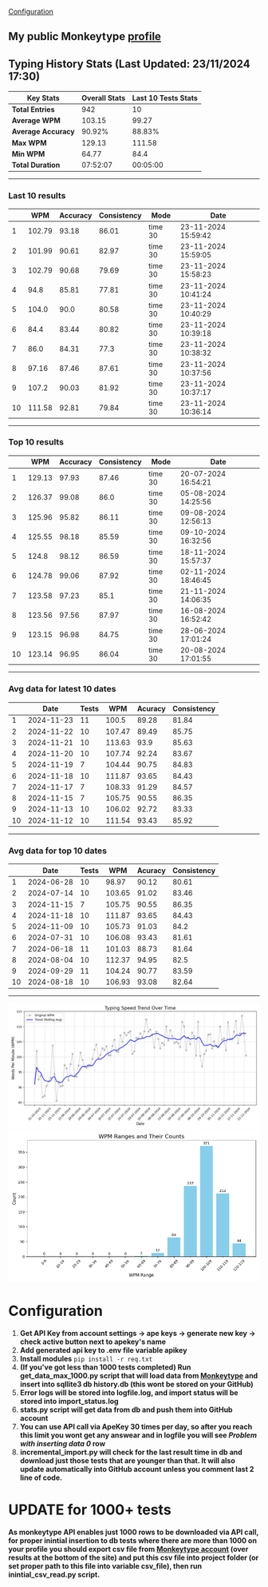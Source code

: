 
[Configuration](#configuration)
## My public Monkeytype [profile](https://monkeytype.com/profile/zp14)


        
## Typing History Stats (Last Updated: 23/11/2024 17:30)

| **Key Stats**               | **Overall Stats**       | **Last 10 Tests Stats**  |
|--------------------------|-------------------------|--------------------------|
| **Total Entries**        | 942           | 10                       |
| **Average WPM**          | 103.15           | 99.27    |
| **Average Accuracy**     | 90.92%          | 88.83%   |
| **Max WPM**              | 129.13               | 111.58        |
| **Min WPM**              | 64.77               | 84.4                        |
| **Total Duration**       | 07:52:07        | 00:05:00                        |


---

### Last 10 results

| | WPM | Accuracy | Consistency | Mode | Date |
| --- | --- | -------- | ----------- | ---- | --------- |
| 1 | 102.79 | 93.18 | 86.01 | time 30 | 23-11-2024 15:59:42 |
| 2 | 101.99 | 90.61 | 82.97 | time 30 | 23-11-2024 15:59:05 |
| 3 | 102.79 | 90.68 | 79.69 | time 30 | 23-11-2024 15:58:23 |
| 4 | 94.8 | 85.81 | 77.81 | time 30 | 23-11-2024 10:41:24 |
| 5 | 104.0 | 90.0 | 80.58 | time 30 | 23-11-2024 10:40:29 |
| 6 | 84.4 | 83.44 | 80.82 | time 30 | 23-11-2024 10:39:18 |
| 7 | 86.0 | 84.31 | 77.3 | time 30 | 23-11-2024 10:38:32 |
| 8 | 97.16 | 87.46 | 87.61 | time 30 | 23-11-2024 10:37:56 |
| 9 | 107.2 | 90.03 | 81.92 | time 30 | 23-11-2024 10:37:17 |
| 10 | 111.58 | 92.81 | 79.84 | time 30 | 23-11-2024 10:36:14 |


 --- 

### Top 10 results

| | WPM | Accuracy | Consistency | Mode | Date |
| --- | --- | -------- | ----------- | ---- | --------- |
| 1 | 129.13 | 97.93 | 87.46 | time 30 | 20-07-2024 16:54:21 |
| 2 | 126.37 | 99.08 | 86.0 | time 30 | 05-08-2024 14:25:56 |
| 3 | 125.96 | 95.82 | 86.11 | time 30 | 09-08-2024 12:56:13 |
| 4 | 125.55 | 98.18 | 85.59 | time 30 | 09-10-2024 16:32:56 |
| 5 | 124.8 | 98.12 | 86.59 | time 30 | 18-11-2024 15:57:37 |
| 6 | 124.78 | 99.06 | 87.92 | time 30 | 02-11-2024 18:46:45 |
| 7 | 123.58 | 97.23 | 85.1 | time 30 | 21-11-2024 14:06:35 |
| 8 | 123.56 | 97.56 | 87.97 | time 30 | 16-08-2024 16:52:42 |
| 9 | 123.15 | 96.98 | 84.75 | time 30 | 28-06-2024 17:01:24 |
| 10 | 123.14 | 96.95 | 86.04 | time 30 | 20-08-2024 17:01:55 |


 --- 

### Avg data for latest 10 dates

| | Date | Tests | WPM | Acuracy | Consistency |
| --- | --- | -------- | ----------- | ---- | --------- |
| 1 | 2024-11-23 | 11 | 100.5 | 89.28 | 81.84 |
| 2 | 2024-11-22 | 10 | 107.47 | 89.49 | 85.75 |
| 3 | 2024-11-21 | 10 | 113.63 | 93.9 | 85.63 |
| 4 | 2024-11-20 | 10 | 107.74 | 92.24 | 83.67 |
| 5 | 2024-11-19 | 7 | 104.44 | 90.75 | 84.83 |
| 6 | 2024-11-18 | 10 | 111.87 | 93.65 | 84.43 |
| 7 | 2024-11-17 | 7 | 108.33 | 91.29 | 84.57 |
| 8 | 2024-11-15 | 7 | 105.75 | 90.55 | 86.35 |
| 9 | 2024-11-13 | 10 | 106.02 | 92.72 | 83.33 |
| 10 | 2024-11-12 | 10 | 111.54 | 93.43 | 85.92 |


 --- 

### Avg data for top 10 dates

| | Date | Tests | WPM | Acuracy | Consistency |
| --- | --- | -------- | ----------- | ---- | --------- |
| 1 | 2024-06-28 | 10 | 98.97 | 90.12 | 80.61 |
| 2 | 2024-07-14 | 10 | 103.65 | 91.02 | 83.46 |
| 3 | 2024-11-15 | 7 | 105.75 | 90.55 | 86.35 |
| 4 | 2024-11-18 | 10 | 111.87 | 93.65 | 84.43 |
| 5 | 2024-11-09 | 10 | 105.73 | 91.03 | 84.2 |
| 6 | 2024-07-31 | 10 | 106.08 | 93.43 | 81.61 |
| 7 | 2024-06-18 | 11 | 101.03 | 88.73 | 81.64 |
| 8 | 2024-08-04 | 10 | 112.37 | 94.95 | 82.5 |
| 9 | 2024-09-29 | 11 | 104.24 | 90.77 | 83.59 |
| 10 | 2024-08-18 | 10 | 106.93 | 93.08 | 82.64 |


 --- 


        
![speed trend](typing_speed_trend.png)
![counted chart](count_tests.png)
# Configuration

1. **Get API Key from account settings -> ape keys -> generate new key -> check active button next to apekey's name**
2. **Add generated api key to .env file variable apikey**
3. **Install modules** `pip install -r req.txt`
3. **(If you've got less than 1000 tests completed) Run get_data_max_1000.py script that will load data from [Monkeytype](https://monkeytype.com/) and insert into sqllite3 db history.db (this wont be stored on your GitHub)**
4. **Error logs will be stored into logfile.log, and import status will be stored into import_status.log**
5. **stats.py script will get data from db and push them into GitHub account**
6. **You can use API call via ApeKey 30 times per day, so after you reach this limit you wont get any answear and in logfile you will see *Problem with inserting data 0* row**
7. **incremental_import.py will check for the last result time in db and download just those tests that are younger than that. It will also update automatically into GitHub account unless you comment last 2 line of code.**

# UPDATE for 1000+ tests
    
**As monkeytype API enables just 1000 rows to be downloaded via API call, for proper inintial insertion to db tests where there are more than 1000 on your profile
you should export csv file from [Monkeytype account](https://monkeytype.com/account) (over results at the bottom of the site)
and put this csv file into project folder (or set proper path to this file into variable csv_file), then run inintial_csv_read.py script.**
    